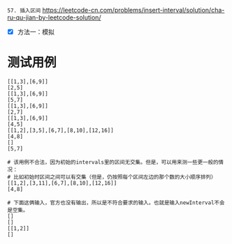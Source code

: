 
`57. 插入区间` https://leetcode-cn.com/problems/insert-interval/solution/cha-ru-qu-jian-by-leetcode-solution/
- [x] 方法一：模拟

# 测试用例

```
[[1,3],[6,9]]
[2,5]
[[1,3],[6,9]]
[5,7]
[[1,3],[6,9]]
[2,7]
[[1,3],[6,9]]
[4,5]
[[1,2],[3,5],[6,7],[8,10],[12,16]]
[4,8]
[]
[5,7]

# 该用例不合法，因为初始的intervals里的区间无交集。但是，可以用来测一些更一般的情况：
# 比如初始时区间之间可以有交集（但是，仍按照每个区间左边的那个数的大小顺序排列）
[[1,2],[3,11],[6,7],[8,10],[12,16]]
[4,8]

# 下面这俩输入，官方也没有输出，所以是不符合要求的输入。也就是输入newInterval不会是空集。
[]
[]
[[1,2]]
[]
```
